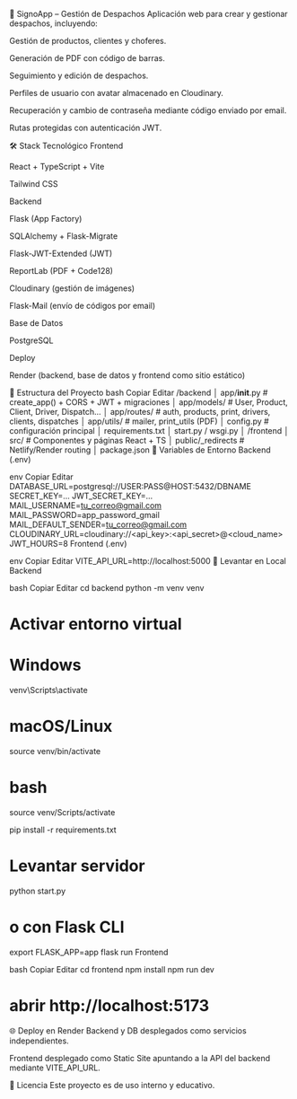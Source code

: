 🚚 SignoApp – Gestión de Despachos
Aplicación web para crear y gestionar despachos, incluyendo:

Gestión de productos, clientes y choferes.

Generación de PDF con código de barras.

Seguimiento y edición de despachos.

Perfiles de usuario con avatar almacenado en Cloudinary.

Recuperación y cambio de contraseña mediante código enviado por email.

Rutas protegidas con autenticación JWT.

🛠 Stack Tecnológico
Frontend

React + TypeScript + Vite

Tailwind CSS

Backend

Flask (App Factory)

SQLAlchemy + Flask-Migrate

Flask-JWT-Extended (JWT)

ReportLab (PDF + Code128)

Cloudinary (gestión de imágenes)

Flask-Mail (envío de códigos por email)

Base de Datos

PostgreSQL

Deploy

Render (backend, base de datos y frontend como sitio estático)

📂 Estructura del Proyecto
bash
Copiar
Editar
/backend
│   app/__init__.py        # create_app() + CORS + JWT + migraciones
│   app/models/            # User, Product, Client, Driver, Dispatch...
│   app/routes/            # auth, products, print, drivers, clients, dispatches
│   app/utils/             # mailer, print_utils (PDF)
│   config.py               # configuración principal
│   requirements.txt
│   start.py / wsgi.py
│
/frontend
│   src/                   # Componentes y páginas React + TS
│   public/_redirects      # Netlify/Render routing
│   package.json
🔑 Variables de Entorno
Backend (.env)

env
Copiar
Editar
DATABASE_URL=postgresql://USER:PASS@HOST:5432/DBNAME
SECRET_KEY=...
JWT_SECRET_KEY=...
MAIL_USERNAME=tu_correo@gmail.com
MAIL_PASSWORD=app_password_gmail
MAIL_DEFAULT_SENDER=tu_correo@gmail.com
CLOUDINARY_URL=cloudinary://<api_key>:<api_secret>@<cloud_name>
JWT_HOURS=8
Frontend (.env)

env
Copiar
Editar
VITE_API_URL=http://localhost:5000
🚀 Levantar en Local
Backend

bash
Copiar
Editar
cd backend
python -m venv venv

# Activar entorno virtual
# Windows
venv\Scripts\activate
# macOS/Linux
source venv/bin/activate
# bash
source venv/Scripts/activate

pip install -r requirements.txt

# Levantar servidor
python start.py
# o con Flask CLI
export FLASK_APP=app
flask run
Frontend

bash
Copiar
Editar
cd frontend
npm install
npm run dev
# abrir http://localhost:5173
🌐 Deploy en Render
Backend y DB desplegados como servicios independientes.

Frontend desplegado como Static Site apuntando a la API del backend mediante VITE_API_URL.

📜 Licencia
Este proyecto es de uso interno y educativo.
